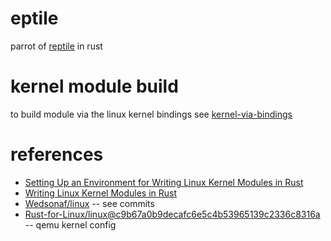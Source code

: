 # eptile

parrot of [reptile](https://github.com/f0rb1dd3n/Reptile) in rust

# kernel module build

to build module via the linux kernel bindings see [kernel-via-bindings](./kernel-via-bindings/README.md)

# references

* [Setting Up an Environment for Writing Linux Kernel Modules in Rust](https://www.youtube.com/watch?v=tPs1uRqOnlk)
* [Writing Linux Kernel Modules in Rust](https://www.youtube.com/watch?v=-l-8WrGHEGI)
* [Wedsonaf/linux](https://github.com/wedsonaf/linux/) -- see commits
* [Rust-for-Linux/linux@c9b67a0b9decafc6e5c4b53965139c2336c8316a](https://github.com/Rust-for-Linux/linux/commit/c9b67a0b9decafc6e5c4b53965139c2336c8316a) -- qemu kernel config
